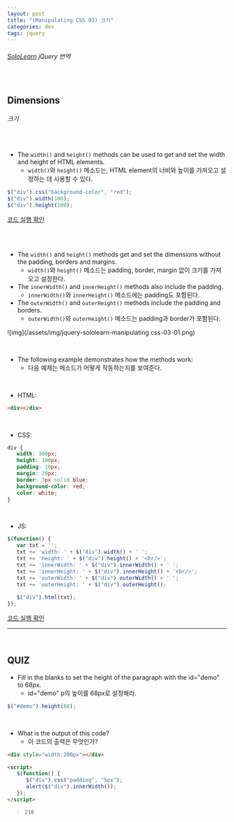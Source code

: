 ```yaml
---
layout: post
title: "(Manipulating CSS 03) 크기"
categories: dev
tags: jquery
---
```


###### [SoloLearn](https://www.sololearn.com/) jQuery 번역

<br>

## Dimensions

###### 크기

<br>

- The `width()` and `height()` methods can be used to get and set the width and height of HTML elements.
  - `width()`와 `height()` 메소드는, HTML element의 너비와 높이를 가져오고 설정하는 데 사용할 수 있다.

```js
$("div").css("background-color", "red");
$("div").width(100);
$("div").height(100);
```

[코드 실행 확인](https://code.sololearn.com/1120/#js)

<br>

<br>

- The `width()` and `height()` methods get and set the dimensions without the padding, borders and margins.
  - `width()`와 `height()` 메소드는 padding, border, margin 없이 크기를 가져오고 설정한다.
- The `innerWidth()` and `innerHeight()` methods also include the padding.
  - `innerWidth()`와 `innerHeight()` 메소드에는 padding도 포함된다.
- The `outerWidth()` and `outerHeight()` methods include the padding and borders.
  - `outerWidth()`와 `outerHeight()` 메소드는 padding과 border가 포함된다.

![img](/assets/img/jquery-sololearn-manipulating css-03-01.png)

<br>

- The following example demonstrates how the methods work:
  - 다음 예제는 메소드가 어떻게 작동하는지를 보여준다.

<br>

- HTML:

```html
<div></div>
```

<br>

- CSS:

```css
div {
   width: 300px;
   height: 100px;
   padding: 10px;
   margin: 20px;
   border: 3px solid blue;
   background-color: red;
   color: white;
}
```

<br>

- JS:

```js
$(function() {
   var txt = '';
   txt += 'width: ' + $("div").width() + ' ';
   txt += 'height: ' + $("div").height() + '<br/>';
   txt += 'innerWidth: ' + $("div").innerWidth() + ' ';
   txt += 'innerHeight: ' + $("div").innerHeight() + '<br/>';
   txt += 'outerWidth: ' + $("div").outerWidth() + ' ';
   txt += 'outerHeight: ' + $("div").outerHeight();
   
   $("div").html(txt);
});
```

[코드 실행 확인](https://code.sololearn.com/1121/#js)

------

<br>

## QUIZ

- Fill in the blanks to set the height of the paragraph with the id="demo" to 68px.
  - id="demo" p의 높이를 68px로 설정해라.

```js
$("#demo").height(68);
```

<br>

- What is the output of this code?
  - 이 코드의 출력은 무엇인가?

```html
<div style="width:200px"></div>

<script>
   $(function() {
      $("div").css("padding", "5px");
      alert($("div").innerWidth());
   });
</script>
```

> `210`

<br>